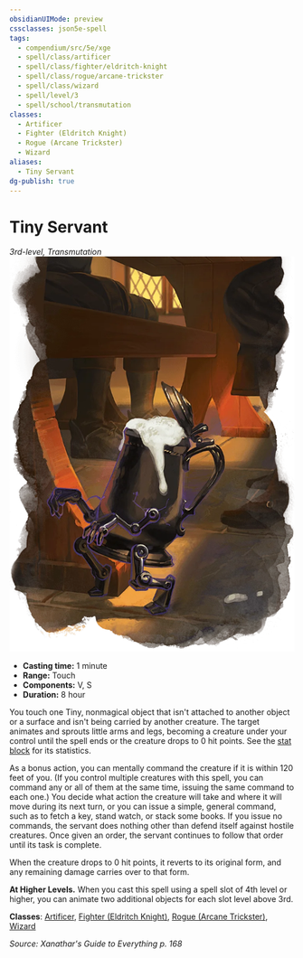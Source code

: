 ```yaml
---
obsidianUIMode: preview
cssclasses: json5e-spell
tags:
  - compendium/src/5e/xge
  - spell/class/artificer
  - spell/class/fighter/eldritch-knight
  - spell/class/rogue/arcane-trickster
  - spell/class/wizard
  - spell/level/3
  - spell/school/transmutation
classes:
  - Artificer
  - Fighter (Eldritch Knight)
  - Rogue (Arcane Trickster)
  - Wizard
aliases:
  - Tiny Servant
dg-publish: true
---
```

# Tiny Servant
*3rd-level, Transmutation*  
![](https://raw.githubusercontent.com/5etools-mirror-2/5etools-img/main/spells/XGE/Tiny%20Servant.webp#right)  

- **Casting time:** 1 minute
- **Range:** Touch
- **Components:** V, S
- **Duration:** 8 hour

You touch one Tiny, nonmagical object that isn't attached to another object or a surface and isn't being carried by another creature. The target animates and sprouts little arms and legs, becoming a creature under your control until the spell ends or the creature drops to 0 hit points. See the [stat block](/Admin/CLI/bestiary/construct/tiny-servant-xge.md) for its statistics.

As a bonus action, you can mentally command the creature if it is within 120 feet of you. (If you control multiple creatures with this spell, you can command any or all of them at the same time, issuing the same command to each one.) You decide what action the creature will take and where it will move during its next turn, or you can issue a simple, general command, such as to fetch a key, stand watch, or stack some books. If you issue no commands, the servant does nothing other than defend itself against hostile creatures. Once given an order, the servant continues to follow that order until its task is complete.

When the creature drops to 0 hit points, it reverts to its original form, and any remaining damage carries over to that form.

**At Higher Levels.** When you cast this spell using a spell slot of 4th level or higher, you can animate two additional objects for each slot level above 3rd.

**Classes**: [Artificer](/Admin/CLI/classes/artificer-tce.md), [Fighter (Eldritch Knight)](/Admin/CLI/classes/fighter-eldritch-knight.md), [Rogue (Arcane Trickster)](/Admin/CLI/classes/rogue-arcane-trickster.md), [Wizard](/Admin/CLI/classes/wizard.md)

*Source: Xanathar's Guide to Everything p. 168*